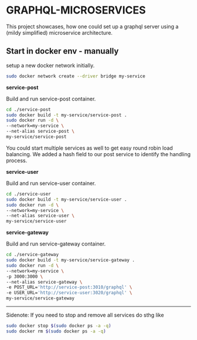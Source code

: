 # GRAPHQL-MICROSERVICES

This project showcases, how one could set up a graphql server using a (mildy simplified) microservice
architecture. 

## Start in docker env - manually

setup a new docker network initially.

```bash
sudo docker network create --driver bridge my-service
```

**service-post**

Build and run service-post container.

```bash
cd ./service-post
sudo docker build -t my-service/service-post .
sudo docker run -d \
--network=my-service \
--net-alias service-post \
my-service/service-post
```

You could start multiple services as well to get easy round robin load
balancing. We added a hash field to our post service to identify the handling
process.

**service-user**

Build and run service-user container.

```bash
cd ./service-user
sudo docker build -t my-service/service-user .
sudo docker run -d \
--network=my-service \
--net-alias service-user \
my-service/service-user
```

**service-gateway**

Build and run service-gateway container.

```bash
cd ./service-gateway
sudo docker build -t my-service/service-gateway .
sudo docker run -d \
--network=my-service \
-p 3000:3000 \
--net-alias service-gateway \
-e POST_URL='http://service-post:3010/graphql' \
-e USER_URL='http://service-user:3020/graphql' \
my-service/service-gateway
```

---

Sidenote: If you need to stop and remove all services do sthg like

```bash
sudo docker stop $(sudo docker ps -a -q)
sudo docker rm $(sudo docker ps -a -q)
```
